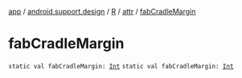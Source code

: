 [app](../../../index.md) / [android.support.design](../../index.md) / [R](../index.md) / [attr](index.md) / [fabCradleMargin](./fab-cradle-margin.md)

# fabCradleMargin

`static val fabCradleMargin: `[`Int`](https://kotlinlang.org/api/latest/jvm/stdlib/kotlin/-int/index.html)
`static val fabCradleMargin: `[`Int`](https://kotlinlang.org/api/latest/jvm/stdlib/kotlin/-int/index.html)